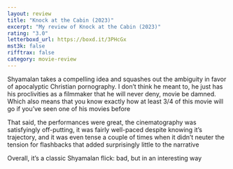 ```yaml
---
layout: review
title: "Knock at the Cabin (2023)"
excerpt: "My review of Knock at the Cabin (2023)"
rating: "3.0"
letterboxd_url: https://boxd.it/3PHcGx
mst3k: false
rifftrax: false
category: movie-review
---
```


Shyamalan takes a compelling idea and squashes out the ambiguity in favor of apocalyptic Christian pornography. I don’t think he meant to, he just has his proclivities as a filmmaker that he will never deny, movie be damned. Which also means that you know exactly how at least 3/4 of this movie will go if you’ve seen one of his movies before

That said, the performances were great, the cinematography was satisfyingly off-putting, it was fairly well-paced despite knowing it’s trajectory, and it was even tense a couple of times when it didn’t neuter the tension for flashbacks that added surprisingly little to the narrative

Overall, it’s a classic Shyamalan flick: bad, but in an interesting way
